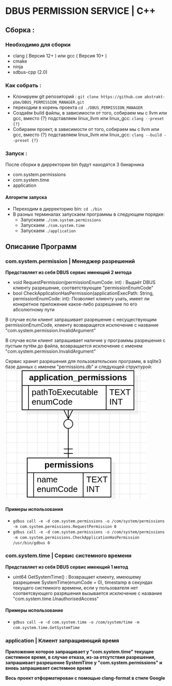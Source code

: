# DBUS PERMISSION SERVICE | C++
## Сборка :

### Необходимо для сборки
* clang ( Версия 12+ ) или gcc ( Версия 10+ )
* cmake
* ninja
* sdbus-cpp (2.0)

### Как собрать :
* Клонируем git репозиторий : `git clone https://github.com abstrakt-pbm/DBUS_PERMISSION_MANAGER.git`
* переходим в корень проекта `cd ./DBUS_PERMISSION_MANAGER `
* Создаём build файлы, в зависимости от того, собираем мы с llvm или gcc, вместо {?} подставляем linux_llvm или linux_gcc: ` clang --preset {?} `
* Собираем проект, в зависимости от того, собираем мы с llvm или gcc, вместо {?} подставляем linux_llvm или linux_gcc: ` clang --build --preset {?} `

### Запуск  :
После сборки в дирректории bin будут находятся 3 бинарника 
- com.system.permissions 
- com.system.time 
- application

#### Алгоритм запуска
* Переходим в дирректорию bin: ` cd ./bin `
* В разных терминалах запускаем программы в следующем порядке:
    - Запускаем `./com.system.permissions`
    - Запускаем `./com.system.time`
    - Запускаем `./application`

## Описание Программ
### com.system.permission | Менеджер разрешений
**Представляет из себя DBUS сервис имеющий 2 метода**

* void RequestPermission(permissionEnumCode: int) : Выдаёт DBUS клиенту разрешение, соответствующее "permissionEnumCode"
* bool CheckApplicationHasPermission(applicationExecPath: String, permissionEnumCode: int): Позволяет клиенту узать, имеет ли конкретное приложение какое-либо разрешение по его абсолютному пути

В случае если клиент запрашивает разрешение с несуществующим permissionEnumCode, клиенту возваращется исключение с название "com.system.permission.InvalidArgument"

В случае если клиент запрашивает наличие у программы разрешения с пустым путём до файла, возвращается исключение с именем "com.system.permission.InvalidArgument"

Сервис хранит разрешения для пользовательских программ, в sqlite3 базе данных c именем "permissions.db" и следующей структурой:
![database_struct](images/database_structure.png)

#### Примеры использования
* `gdbus call -e -d com.system.permissions -o /com/system/permissions -m com.system.permissions.RequestPermission 0`
* `gdbus call -e -d com.system.permissions -o /com/system/permissions -m com.system.permissions.CheckApplicationHasPermission /usr/bin/gdbus 0`

### com.system.time | Сервис системного времени
**Представляет из себя DBUS сервис имеющий 1 метод**
* uint64 GetSystemTime() : Возвращает клиенту, имеюшему разрешение SystemTime(enumCode = 0), timestamp в секундах текущего системного времени, если у пользователя нет соответсвующего разряшения вызывается исключение с название "com.system.time.UnauthorisedAccess"

#### Примеры использование
* ` gdbus call -e -d com.system.time -o /com/system/time -m com.system.time.GetSystemTime `

### application | Клиент запращивющий время
**Приложение которое запращивает у "com.system.time" текущее системное время, в случае отказа, из-за отсутствия разрешения, запрашивает разрешение SystemTime у "com.system.permissions" и вновь запрашивает системное время**

**Весь проект отформатирован с помощью  clang-format в стиле Google**